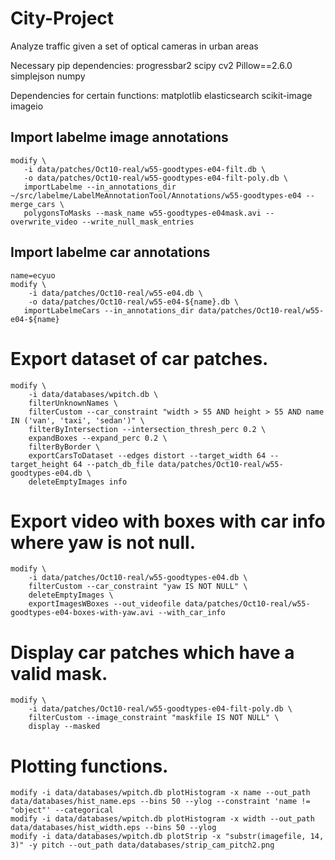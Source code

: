 City-Project
============

Analyze traffic given a set of optical cameras in urban areas

Necessary pip dependencies:
progressbar2
scipy
cv2
Pillow==2.6.0
simplejson
numpy

Dependencies for certain functions:
matplotlib
elasticsearch
scikit-image
imageio


## Import labelme image annotations
```
modify \
   -i data/patches/Oct10-real/w55-goodtypes-e04-filt.db \
   -o data/patches/Oct10-real/w55-goodtypes-e04-filt-poly.db \
   importLabelme --in_annotations_dir ~/src/labelme/LabelMeAnnotationTool/Annotations/w55-goodtypes-e04 --merge_cars \
   polygonsToMasks --mask_name w55-goodtypes-e04mask.avi --overwrite_video --write_null_mask_entries
```

## Import labelme car annotations
```
name=ecyuo
modify \
    -i data/patches/Oct10-real/w55-e04.db \
    -o data/patches/Oct10-real/w55-e04-${name}.db \
   importLabelmeCars --in_annotations_dir data/patches/Oct10-real/w55-e04-${name}
```

# Export dataset of car patches.
```
modify \
    -i data/databases/wpitch.db \
    filterUnknownNames \
    filterCustom --car_constraint "width > 55 AND height > 55 AND name IN ('van', 'taxi', 'sedan')" \
    filterByIntersection --intersection_thresh_perc 0.2 \
    expandBoxes --expand_perc 0.2 \
    filterByBorder \
    exportCarsToDataset --edges distort --target_width 64 --target_height 64 --patch_db_file data/patches/Oct10-real/w55-goodtypes-e04.db \
    deleteEmptyImages info
```

# Export video with boxes with car info where yaw is not null.
```
modify \
    -i data/patches/Oct10-real/w55-goodtypes-e04.db \
    filterCustom --car_constraint "yaw IS NOT NULL" \
    deleteEmptyImages \
    exportImagesWBoxes --out_videofile data/patches/Oct10-real/w55-goodtypes-e04-boxes-with-yaw.avi --with_car_info
```

# Display car patches which have a valid mask.
```
modify \
    -i data/patches/Oct10-real/w55-goodtypes-e04-filt-poly.db \
    filterCustom --image_constraint "maskfile IS NOT NULL" \
    display --masked
```

# Plotting functions.
```
modify -i data/databases/wpitch.db plotHistogram -x name --out_path data/databases/hist_name.eps --bins 50 --ylog --constraint 'name != "object"' --categorical
modify -i data/databases/wpitch.db plotHistogram -x width --out_path data/databases/hist_width.eps --bins 50 --ylog
modify -i data/databases/wpitch.db plotStrip -x "substr(imagefile, 14, 3)" -y pitch --out_path data/databases/strip_cam_pitch2.png
```

